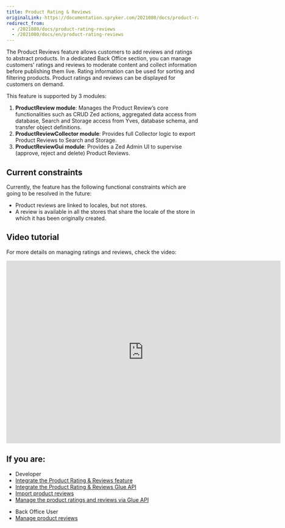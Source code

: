 ```yaml
---
title: Product Rating & Reviews
originalLink: https://documentation.spryker.com/2021080/docs/product-rating-reviews
redirect_from:
  - /2021080/docs/product-rating-reviews
  - /2021080/docs/en/product-rating-reviews
---
```


The Product Reviews feature allows customers to add reviews and ratings to abstract products. In a dedicated Back Office section, you can manage customers' ratings and reviews to moderate content and collect information before publishing them live. Rating information can be used for sorting and filtering products. Product ratings and reviews can be displayed for customers on demand.


This feature is supported by 3 modules:

1. **ProductReview module**: Manages the Product Review’s core functionalities such as CRUD Zed actions, aggregated data access from database, Search and Storage access from Yves, database schema, and transfer object definitions.
2. **ProductReviewCollector module**: Provides full Collector logic to export Product Reviews to Search and Storage.
3. **ProductReviewGui module**: Provides a Zed Admin UI to supervise (approve, reject and delete) Product Reviews.

## Current constraints

Currently, the feature has the following functional constraints which are going to be resolved in the future:

* Product reviews are linked to locales, but not stores.
* A review is available in all the stores that share the locale of the store in which it has been originally created.
 
## Video tutorial

For more details on managing ratings and reviews, check the video:
<iframe src="https://spryker.wistia.com/medias/efvyq9vfb8" title="Ratings and Reviews" allowtransparency="true" frameborder="0" scrolling="no" class="wistia_embed" name="wistia_embed" allowfullscreen="0" mozallowfullscreen="0" webkitallowfullscreen="0" oallowfullscreen="0" msallowfullscreen="0" width="720" height="480"></iframe>

## If you are:

<div class="mr-container">
    <div class="mr-list-container">
        <!-- col1 -->
        <div class="mr-col">
            <ul class="mr-list mr-list-green">
                <li class="mr-title">Developer</li>
                <li><a href="https://documentation.spryker.com/docs/product-rating-reviews-feature-integration" class="mr-link">Integrate the Product Rating & Reviews feature</a></li>
                <li><a href="https://documentation.spryker.com/docs/glue-api-product-rating-reviews-feature-integration" class="mr-link">Integrate the Product Rating & Reviews Glue API</a></li>
                <li><a href="https://documentation.spryker.com/docs/file-details-product-reviewcsv" class="mr-link">Import product reviews</a></li>
                <li><a href="https://documentation.spryker.com/docs/managing-product-ratings-and-reviews" class="mr-link">Manage the product ratings and reviews via Glue API</a></li>
            </ul>
        </div>
      <!-- col2 -->
        <div class="mr-col">
            <ul class="mr-list mr-list-blue">
                <li class="mr-title"> Back Office User</li>
                <li><a href="https://documentation.spryker.com/docs/managing-product-reviews">Manage product reviews</a></li>
            </ul>
        </div>  
</div>
</div>

